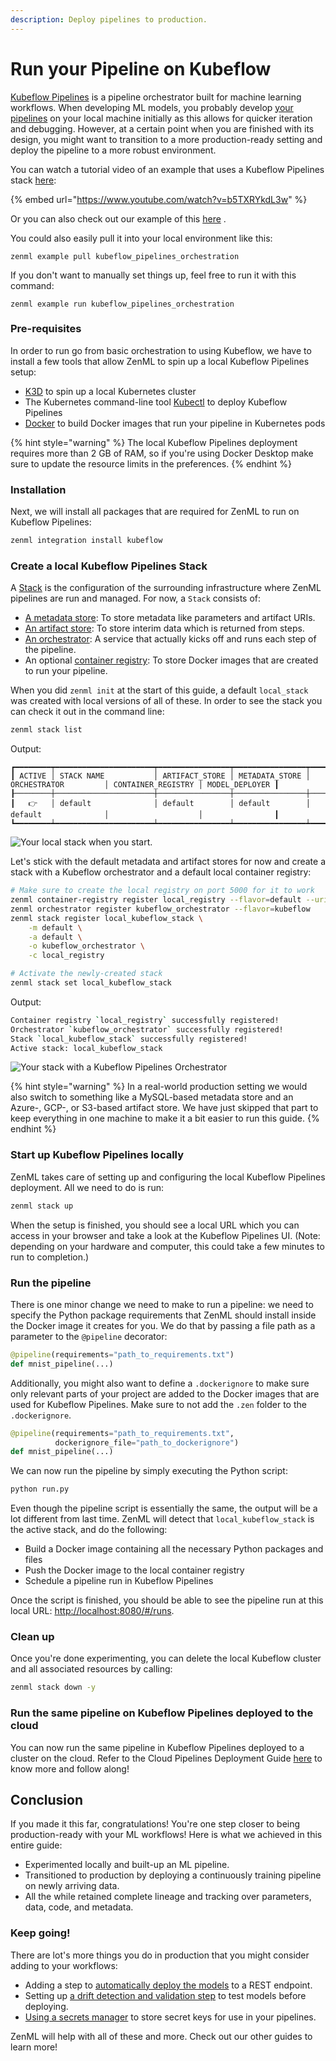```yaml
---
description: Deploy pipelines to production.
---
```


# Run your Pipeline on Kubeflow

[Kubeflow Pipelines](https://www.kubeflow.org/docs/components/pipelines/introduction/) is a pipeline orchestrator built for machine learning workflows. When developing ML models, you probably develop [your pipelines](../developer-guide/getting\_started.md#pipeline) on your local machine initially as this allows for quicker iteration and debugging. However, at a certain point when you are finished with its design, you might want to transition to a more production-ready setting and deploy the pipeline to a more robust environment.

You can watch a tutorial video of an example that uses a Kubeflow Pipelines stack [here](https://www.youtube.com/watch?v=b5TXRYkdL3w):

{% embed url="https://www.youtube.com/watch?v=b5TXRYkdL3w" %}

Or you can also check out our example of this [here](https://github.com/zenml-io/zenml/tree/main/examples/kubeflow\_pipelines\_orchestration) .

You could also easily pull it into your local environment like this:

```shell
zenml example pull kubeflow_pipelines_orchestration
```

If you don't want to manually set things up, feel free to run it with this command:

```shell
zenml example run kubeflow_pipelines_orchestration
```

### Pre-requisites

In order to run go from basic orchestration to using Kubeflow, we have to install a few tools that allow ZenML to spin up a local Kubeflow Pipelines setup:

* [K3D](https://k3d.io/v5.2.1/#installation) to spin up a local Kubernetes cluster
* The Kubernetes command-line tool [Kubectl](https://kubernetes.io/docs/tasks/tools/#kubectl) to deploy Kubeflow Pipelines
* [Docker](https://docs.docker.com/get-docker/) to build Docker images that run your pipeline in Kubernetes pods

{% hint style="warning" %}
The local Kubeflow Pipelines deployment requires more than 2 GB of RAM, so if you're using Docker Desktop make sure to update the resource limits in the preferences.
{% endhint %}

### Installation

Next, we will install all packages that are required for ZenML to run on Kubeflow Pipelines:

```bash
zenml integration install kubeflow
```

### Create a local Kubeflow Pipelines Stack

A [Stack](../introduction/core-concepts.md#stack) is the configuration of the surrounding infrastructure where ZenML pipelines are run and managed. For now, a `Stack` consists of:

* [A metadata store](../introduction/core-concepts.md#metadata-store): To store metadata like parameters and artifact URIs.
* [An artifact store](../introduction/core-concepts.md#artifact-store): To store interim data which is returned from steps.
* [An orchestrator](../introduction/core-concepts.md#orchestrator): A service that actually kicks off and runs each step of the pipeline.
* An optional [container registry](../introduction/core-concepts.md#container-registry): To store Docker images that are created to run your pipeline.

When you did `zenml init` at the start of this guide, a default `local_stack` was created with local versions of all of these. In order to see the stack you can check it out in the command line:

```bash
zenml stack list
```

Output:

```
┏━━━━━━━━┯━━━━━━━━━━━━━━━━━━━━━━┯━━━━━━━━━━━━━━━━┯━━━━━━━━━━━━━━━━┯━━━━━━━━━━━━━━━━━━━━━━┯━━━━━━━━━━━━━━━━━━━━┯━━━━━━━━━━━━━━━━┓
┃ ACTIVE │ STACK NAME           │ ARTIFACT_STORE │ METADATA_STORE │ ORCHESTRATOR         │ CONTAINER_REGISTRY │ MODEL_DEPLOYER ┃
┠────────┼──────────────────────┼────────────────┼────────────────┼──────────────────────┼────────────────────┼────────────────┨
┃   👉   │ default              │ default        │ default        │ default              │                    │                ┃
┗━━━━━━━━┷━━━━━━━━━━━━━━━━━━━━━━┷━━━━━━━━━━━━━━━━┷━━━━━━━━━━━━━━━━┷━━━━━━━━━━━━━━━━━━━━━━┷━━━━━━━━━━━━━━━━━━━━┷━━━━━━━━━━━━━━━━┛
```

![Your local stack when you start.](../../../examples/kubeflow\_pipelines\_orchestration/assets/localstack.png)

Let's stick with the default metadata and artifact stores for now and create a stack with a Kubeflow orchestrator and a default local container registry:

```bash
# Make sure to create the local registry on port 5000 for it to work 
zenml container-registry register local_registry --flavor=default --uri=localhost:5000 
zenml orchestrator register kubeflow_orchestrator --flavor=kubeflow
zenml stack register local_kubeflow_stack \
    -m default \
    -a default \
    -o kubeflow_orchestrator \
    -c local_registry

# Activate the newly-created stack
zenml stack set local_kubeflow_stack
```

Output:

```bash
Container registry `local_registry` successfully registered!
Orchestrator `kubeflow_orchestrator` successfully registered!
Stack `local_kubeflow_stack` successfully registered!
Active stack: local_kubeflow_stack
```

![Your stack with a Kubeflow Pipelines Orchestrator](../../../examples/kubeflow\_pipelines\_orchestration/assets/localstack-with-kubeflow-orchestrator.png)

{% hint style="warning" %}
In a real-world production setting we would also switch to something like a MySQL-based metadata store and an Azure-, GCP-, or S3-based artifact store. We have just skipped that part to keep everything in one machine to make it a bit easier to run this guide.
{% endhint %}

### Start up Kubeflow Pipelines locally

ZenML takes care of setting up and configuring the local Kubeflow Pipelines deployment. All we need to do is run:

```bash
zenml stack up
```

When the setup is finished, you should see a local URL which you can access in your browser and take a look at the Kubeflow Pipelines UI. (Note: depending on your hardware and computer, this could take a few minutes to run to completion.)

### Run the pipeline

There is one minor change we need to make to run a pipeline: we need to specify the Python package requirements that ZenML should install inside the Docker image it creates for you. We do that by passing a file path as a parameter to the `@pipeline` decorator:

```python
@pipeline(requirements="path_to_requirements.txt")
def mnist_pipeline(...)
```

Additionally, you might also want to define a `.dockerignore` to make sure only relevant parts of your project are added to the Docker images that are used for Kubeflow Pipelines. Make sure to not add the `.zen` folder to the `.dockerignore`.

```python
@pipeline(requirements="path_to_requirements.txt",
          dockerignore_file="path_to_dockerignore")
def mnist_pipeline(...)
```

We can now run the pipeline by simply executing the Python script:

```bash
python run.py
```

Even though the pipeline script is essentially the same, the output will be a lot different from last time. ZenML will detect that `local_kubeflow_stack` is the active stack, and do the following:

* Build a Docker image containing all the necessary Python packages and files
* Push the Docker image to the local container registry
* Schedule a pipeline run in Kubeflow Pipelines

Once the script is finished, you should be able to see the pipeline run at this local URL: [http://localhost:8080/#/runs](http://localhost:8080/#/runs).

### Clean up

Once you're done experimenting, you can delete the local Kubeflow cluster and all associated resources by calling:

```bash
zenml stack down -y
```

### Run the same pipeline on Kubeflow Pipelines deployed to the cloud

You can now run the same pipeline in Kubeflow Pipelines deployed to a cluster on the cloud. Refer to the Cloud Pipelines Deployment Guide [here](../../features/guide-aws-gcp-azure.md) to know more and follow along!

## Conclusion

If you made it this far, congratulations! You're one step closer to being production-ready with your ML workflows! Here is what we achieved in this entire guide:

* Experimented locally and built-up an ML pipeline.
* Transitioned to production by deploying a continuously training pipeline on newly arriving data.
* All the while retained complete lineage and tracking over parameters, data, code, and metadata.

### Keep going!

There are lot's more things you do in production that you might consider adding to your workflows:

* Adding a step to [automatically deploy the models](../stack\_components/model\_deployer.md) to a REST endpoint.
* Setting up [a drift detection and validation step](drift\_detection.md) to test models before deploying.
* [Using a secrets manager](secrets.md) to store secret keys for use in your pipelines.

ZenML will help with all of these and more. Check out our other guides to learn more!
